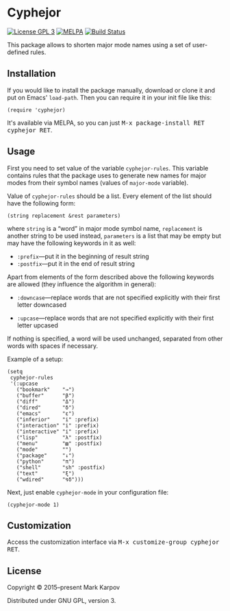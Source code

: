 # Cyphejor

[![License GPL 3](https://img.shields.io/badge/license-GPL_3-green.svg)](http://www.gnu.org/licenses/gpl-3.0.txt)
[![MELPA](https://melpa.org/packages/cyphejor-badge.svg)](https://melpa.org/#/cyphejor)
[![Build Status](https://travis-ci.org/mrkkrp/cyphejor.svg?branch=master)](https://travis-ci.org/mrkkrp/cyphejor)

This package allows to shorten major mode names using a set of user-defined
rules.

## Installation

If you would like to install the package manually, download or clone it and
put on Emacs' `load-path`. Then you can require it in your init file like
this:

```emacs-lisp
(require 'cyphejor)
```

It's available via MELPA, so you can just <kbd>M-x package-install RET
cyphejor RET</kbd>.

## Usage

First you need to set value of the variable `cyphejor-rules`. This variable
contains rules that the package uses to generate new names for major modes
from their symbol names (values of `major-mode` variable).

Value of `cyphejor-rules` should be a list. Every element of the list should
have the following form:

```emacs-lisp
(string replacement &rest parameters)
```

where `string` is a “word” in major mode symbol name, `replacement` is
another string to be used instead, `parameters` is a list that may be empty
but may have the following keywords in it as well:

* `:prefix`—put it in the beginning of result string
* `:postfix`—put it in the end of result string

Apart from elements of the form described above the following keywords are
allowed (they influence the algorithm in general):

* `:downcase`—replace words that are not specified explicitly with their
  first letter downcased

* `:upcase`—replace words that are not specified explicitly with their first
  letter upcased

If nothing is specified, a word will be used unchanged, separated from other
words with spaces if necessary.

Example of a setup:

```emacs-lisp
(setq
 cyphejor-rules
 '(:upcase
   ("bookmark"    "→")
   ("buffer"      "β")
   ("diff"        "Δ")
   ("dired"       "δ")
   ("emacs"       "ε")
   ("inferior"    "i" :prefix)
   ("interaction" "i" :prefix)
   ("interactive" "i" :prefix)
   ("lisp"        "λ" :postfix)
   ("menu"        "▤" :postfix)
   ("mode"        "")
   ("package"     "↓")
   ("python"      "π")
   ("shell"       "sh" :postfix)
   ("text"        "ξ")
   ("wdired"      "↯δ")))
```

Next, just enable `cyphejor-mode` in your configuration file:

```emacs-lisp
(cyphejor-mode 1)
```

## Customization

Access the customization interface via <kbd>M-x customize-group cyphejor
RET</kbd>.

## License

Copyright © 2015–present Mark Karpov

Distributed under GNU GPL, version 3.
